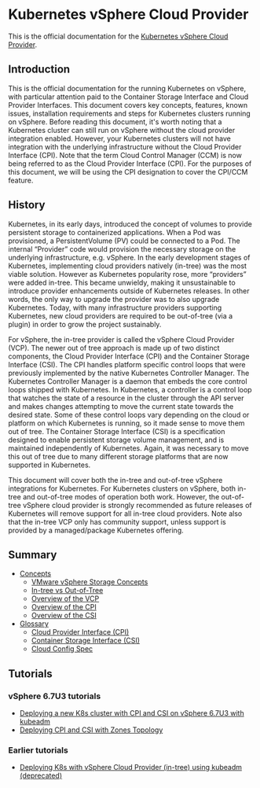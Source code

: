 # Kubernetes vSphere Cloud Provider

This is the official documentation for the [Kubernetes vSphere Cloud Provider](https://github.com/kubernetes/cloud-provider-vsphere/).

## Introduction

This is the official documentation for the running Kubernetes on vSphere, with particular attention paid to the Container Storage Interface and Cloud Provider Interfaces. This document covers key concepts, features, known issues, installation requirements and steps for Kubernetes clusters running on vSphere. Before reading this document, it's worth noting that a Kubernetes cluster can still run on vSphere without the cloud provider integration enabled. However, your Kubernetes clusters will not have integration with the underlying infrastructure without the Cloud Provider Interface (CPI). Note that the term Cloud Control Manager (CCM) is now being referred to as the Cloud Provider Interface (CPI). For the purposes of this document, we will be using the CPI designation to cover the CPI/CCM feature.

## History

Kubernetes, in its early days, introduced the concept of volumes to provide persistent storage to containerized applications. When a Pod was provisioned, a PersistentVolume (PV) could be connected to a Pod. The internal “Provider” code would provision the necessary storage on the underlying infrastructure, e.g. vSphere. In the early development stages of Kubernetes, implementing cloud providers natively (in-tree) was the most viable solution. However as Kubernetes popularity rose, more “providers” were added in-tree. This became unwieldy, making it unsustainable to introduce provider enhancements outside of Kubernetes releases. In other words, the only way to upgrade the provider was to also upgrade Kubernetes. Today, with many infrastructure providers supporting Kubernetes, new cloud providers are required to be out-of-tree (via a plugin) in order to grow the project sustainably.

For vSphere, the in-tree provider is called the vSphere Cloud Provider (VCP). The newer out of tree approach is made up of two distinct components, the Cloud Provider Interface (CPI) and the Container Storage Interface (CSI). The CPI handles platform specific control loops that were previously implemented by the native Kubernetes Controller Manager. The Kubernetes Controller Manager is a daemon that embeds the core control loops shipped with Kubernetes. In Kubernetes, a controller is a control loop that watches the state of a resource in the cluster through the API server and makes changes attempting to move the current state towards the desired state. Some of these control loops vary depending on the cloud or platform on which Kubernetes is running, so it made sense to move them out of tree. The Container Storage Interface (CSI) is a specification designed to enable persistent storage volume management, and is maintained independently of Kubernetes. Again, it was necessary to move this out of tree due to many different storage platforms that are now supported in Kubernetes.

This document will cover both the in-tree and out-of-tree vSphere integrations for Kubernetes. For Kubernetes clusters on vSphere, both in-tree and out-of-tree modes of operation both work. However, the out-of-tree vSphere cloud provider is strongly recommended as future releases of Kubernetes will remove support for all in-tree cloud providers. Note also that the in-tree VCP only has community support, unless support is provided by a managed/package Kubernetes offering.

## Summary

* [Concepts](concepts.md)
  * [VMware vSphere Storage Concepts](concepts/vmware_vsphere_storage.md)
  * [In-tree vs Out-of-Tree](concepts/in_tree_vs_out_of_tree.md)
  * [Overview of the VCP](concepts/vcp_overview.md)
  * [Overview of the CPI](concepts/cpi_overview.md)
  * [Overview of the CSI](concepts/csi_overview.md)
* [Glossary](glossary.md)
  * [Cloud Provider Interface (CPI)](cloud_provider_interface.md)
  * [Container Storage Interface (CSI)](container_storage_interface.md)
  * [Cloud Config Spec](cloud_config.md)

## Tutorials

### vSphere 6.7U3 tutorials

* [Deploying a new K8s cluster with CPI and CSI on vSphere 6.7U3 with kubeadm](./tutorials/kubernetes-on-vsphere-with-kubeadm.md)
* [Deploying CPI and CSI with Zones Topology](./tutorials/deploying_cpi_and_csi_with_multi_dc_vc_aka_zones.md)

### Earlier tutorials

* [Deploying K8s with vSphere Cloud Provider (in-tree) using kubeadm (deprecated)](./tutorials/k8s-vcp-on-vsphere-with-kubeadm.md)
